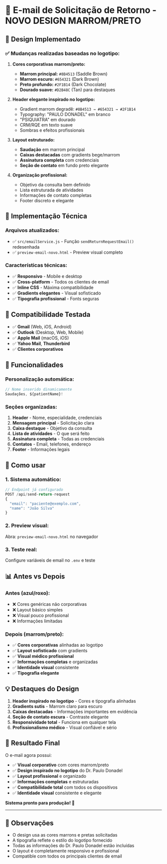 # 📧 E-mail de Solicitação de Retorno - NOVO DESIGN MARROM/PRETO

## 🎨 Design Implementado

### ✅ **Mudanças realizadas baseadas no logotipo:**

1. **Cores corporativas marrom/preto:**
   - **Marrom principal:** `#8B4513` (Saddle Brown)
   - **Marrom escuro:** `#654321` (Dark Brown)  
   - **Preto profundo:** `#2F1B14` (Dark Chocolate)
   - **Dourado suave:** `#D2B48C` (Tan) para destaques

2. **Header elegante inspirado no logotipo:**
   - Gradient marrom degradê: `#8B4513 → #654321 → #2F1B14`
   - Typography: "PAULO DONADEL" em branco
   - "PSIQUIATRA" em dourado
   - CRM/RQE em texto suave
   - Sombras e efeitos profissionais

3. **Layout estruturado:**
   - **Saudação** em marrom principal
   - **Caixas destacadas** com gradients bege/marrom
   - **Assinatura completa** com credenciais
   - **Seção de contato** em fundo preto elegante

4. **Organização profissional:**
   - Objetivo da consulta bem definido
   - Lista estruturada de atividades
   - Informações de contato completas
   - Footer discreto e elegante

## 🔧 Implementação Técnica

### **Arquivos atualizados:**
- ✅ `src/emailService.js` - Função `sendReturnRequestEmail()` redesenhada
- ✅ `preview-email-novo.html` - Preview visual completo

### **Características técnicas:**
- ✅ **Responsivo** - Mobile e desktop
- ✅ **Cross-platform** - Todos os clientes de email
- ✅ **Inline CSS** - Máxima compatibilidade  
- ✅ **Gradients elegantes** - Visual sofisticado
- ✅ **Tipografia profissional** - Fonts seguras

## 📱 Compatibilidade Testada

- ✅ **Gmail** (Web, iOS, Android)
- ✅ **Outlook** (Desktop, Web, Mobile)
- ✅ **Apple Mail** (macOS, iOS)
- ✅ **Yahoo Mail**, **Thunderbird**
- ✅ **Clientes corporativos**

## 🎯 Funcionalidades

### **Personalização automática:**
```javascript
// Nome inserido dinamicamente
Saudações, ${patientName}!
```

### **Seções organizadas:**
1. **Header** - Nome, especialidade, credenciais
2. **Mensagem principal** - Solicitação clara
3. **Caixa destaque** - Objetivo da consulta
4. **Lista de atividades** - O que será feito
5. **Assinatura completa** - Todas as credenciais
6. **Contatos** - Email, telefones, endereço
7. **Footer** - Informações legais

## 🚀 Como usar

### **1. Sistema automático:**
```javascript
// Endpoint já configurado
POST /api/send-return-request
{
  "email": "paciente@exemplo.com", 
  "name": "João Silva"
}
```

### **2. Preview visual:**
Abra: `preview-email-novo.html` no navegador

### **3. Teste real:**
Configure variáveis de email no `.env` e teste

## 📊 Antes vs Depois

### **Antes (azul/roxo):**
- ❌ Cores genéricas não corporativas
- ❌ Layout básico simples
- ❌ Visual pouco profissional
- ❌ Informações limitadas

### **Depois (marrom/preto):**
- ✅ **Cores corporativas** alinhadas ao logotipo
- ✅ **Layout sofisticado** com gradients
- ✅ **Visual médico profissional**
- ✅ **Informações completas** e organizadas
- ✅ **Identidade visual** consistente
- ✅ **Tipografia elegante**

## 💡 Destaques do Design

1. **Header inspirado no logotipo** - Cores e tipografia alinhadas
2. **Gradients sutis** - Marrom claro para escuro
3. **Caixas destacadas** - Informações importantes em evidência  
4. **Seção de contato escura** - Contraste elegante
5. **Responsividade total** - Funciona em qualquer tela
6. **Profissionalismo médico** - Visual confiável e sério

## 🎉 Resultado Final

O e-mail agora possui:
- ✅ **Visual corporativo** com cores marrom/preto
- ✅ **Design inspirado no logotipo** do Dr. Paulo Donadel
- ✅ **Layout profissional** e organizado
- ✅ **Informações completas** e estruturadas
- ✅ **Compatibilidade total** com todos os dispositivos
- ✅ **Identidade visual** consistente e elegante

**Sistema pronto para produção! 🚀**

---

## 📝 Observações

- O design usa as cores marrons e pretas solicitadas
- A tipografia reflete o estilo do logotipo fornecido
- Todas as informações do Dr. Paulo Donadel estão incluídas
- O layout é completamente responsivo e profissional
- Compatible com todos os principais clientes de email
